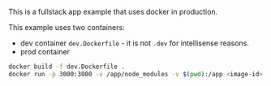 This is a fullstack app example that uses docker in production.

This example uses two containers:

- dev container `dev.Dockerfile` - it is not `.dev` for intellisense reasons.
- prod container

```sh
docker build -f dev.Dockerfile .
docker run -p 3000:3000 -v /app/node_modules -v $(pwd):/app <image-id>
```
